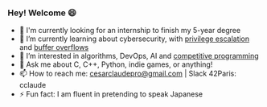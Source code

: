 ### Hey! Welcome 😄

- 💼  I'm currently looking for an internship to finish my 5-year degree
- 🌱  I’m currently learning about cybersecurity, with [privilege escalation](https://github.com/cclaude42/snowcrash) and [buffer overflows](https://github.com/cclaude42/rainfall)
- 🤩  I’m interested in algorithms, DevOps, AI and [competitive programming](https://www.codingame.com/profile/18b80b5bcc2d8e99a5927a177258e2142234663)
- 💬  Ask me about C, C++, Python, indie games, or anything!
- 📫  How to reach me: [cesarclaudepro@gmail.com](mailto:cesarclaudepro@gmail.com) | Slack 42Paris: cclaude
- ⚡ Fun fact: I am fluent in pretending to speak Japanese
